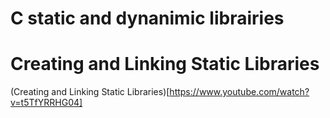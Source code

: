# C static and dynanimic librairies

# Creating and Linking Static Libraries

(Creating and Linking Static Libraries)[https://www.youtube.com/watch?v=t5TfYRRHG04]
